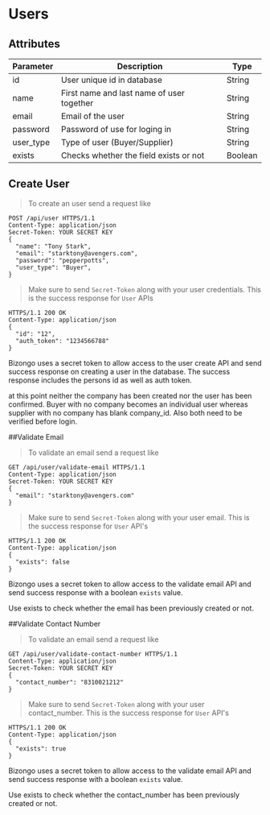 # Users

## Attributes

Parameter | Description | Type
--------- | ----------- | ----
id | User unique id in database | String
name | First name and last name of user together | String
email | Email of the user | String
password | Password of use for loging in | String
user_type | Type of user (Buyer/Supplier) | String
exists | Checks whether the field exists or not | Boolean

## Create User

> To create an user send a request like

```http
POST /api/user HTTPS/1.1
Content-Type: application/json
Secret-Token: YOUR SECRET KEY
{
  "name": "Tony Stark",
  "email": "starktony@avengers.com",
  "password": "pepperpotts",
  "user_type": "Buyer",  
}
```

> Make sure to send `Secret-Token` along with your user credentials. This is the success response for `User` APIs

```http
HTTPS/1.1 200 OK
Content-Type: application/json
{
  "id": "12",
  "auth_token": "1234566788"
}
```

Bizongo uses a secret token to allow access to the user create API and send success response on creating a user in the database. The success response includes the persons id as well as auth token.

<aside class="warning">
 at this point neither the company has been created nor the user has been confirmed. Buyer with no company becomes an individual user whereas supplier with no company has blank company_id. Also both need to be verified before login.
</aside>

##Validate Email

> To validate an email send a request like

```http
GET /api/user/validate-email HTTPS/1.1
Content-Type: application/json
Secret-Token: YOUR SECRET KEY
{
  "email": "starktony@avengers.com"
}
```

> Make sure to send `Secret-Token` along with your user email. This is the success response for `User` API's

```http
HTTPS/1.1 200 OK
Content-Type: application/json
{
  "exists": false
}
```  

Bizongo uses a secret token to allow access to the validate email API and send success response with a boolean `exists` value.

<aside class="warning">
Use exists to check whether the email has been previously created or not.
</aside>

##Validate Contact Number

> To validate an email send a request like

```http
GET /api/user/validate-contact-number HTTPS/1.1
Content-Type: application/json
Secret-Token: YOUR SECRET KEY
{
  "contact_number": "8310021212"
}
```

> Make sure to send `Secret-Token` along with your user contact_number. This is the success response for `User` API's

```http
HTTPS/1.1 200 OK
Content-Type: application/json
{
  "exists": true
}
```  

Bizongo uses a secret token to allow access to the validate email API and send success response with a boolean `exists` value.

<aside class="warning">
Use exists to check whether the contact_number has been previously created or not.
</aside>
